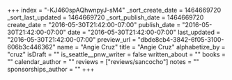 +++
index = "-KJ460spAQhwnpyJ-sM4"
_sort_create_date = 1464669720
_sort_last_updated = 1464669720
_sort_publish_date = 1464669720
create_date = "2016-05-30T21:42:00-07:00"
publish_date = "2016-05-30T21:42:00-07:00"
date = "2016-05-30T21:42:00-07:00"
last_updated = "2016-05-30T21:42:00-07:00"
preview_url = "dbde8cb4-3842-6f05-3100-606b3c446362"
name = "Angie Cruz"
title = "Angie Cruz"
alphabetize_by = "cruz"
isDraft = ""
is_seattle__pnw_writer = false
written_about = ""
books = ""
calendar_author = ""
reviews = ["reviews/sancocho"]
notes = ""
sponsorships_author = ""
+++
